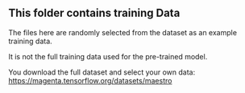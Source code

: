 ## This folder contains training Data

The files here are randomly selected from the dataset as an example training data. 

It is not the full training data used for the pre-trained model. 

You download the full dataset and select your own data: https://magenta.tensorflow.org/datasets/maestro
